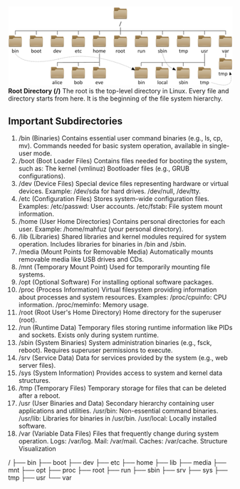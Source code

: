 [![Picture](./Linux_file_hierarchy.png)](./Linux_file_hierarchy.png)
**Root Directory (/)**
The root is the top-level directory in Linux. Every file and directory starts from here. It is the beginning of the file system hierarchy.

## Important Subdirectories
1. /bin (Binaries)
Contains essential user command binaries (e.g., ls, cp, mv).
Commands needed for basic system operation, available in single-user mode.
2. /boot (Boot Loader Files)
Contains files needed for booting the system, such as:
The kernel (vmlinuz)
Bootloader files (e.g., GRUB configurations).
3. /dev (Device Files)
Special device files representing hardware or virtual devices.
Example:
/dev/sda for hard drives.
/dev/null, /dev/tty.
4. /etc (Configuration Files)
Stores system-wide configuration files.
Examples:
/etc/passwd: User accounts.
/etc/fstab: File system mount information.
5. /home (User Home Directories)
Contains personal directories for each user.
Example: /home/mahfuz (your personal directory).
6. /lib (Libraries)
Shared libraries and kernel modules required for system operation.
Includes libraries for binaries in /bin and /sbin.
7. /media (Mount Points for Removable Media)
Automatically mounts removable media like USB drives and CDs.
8. /mnt (Temporary Mount Point)
Used for temporarily mounting file systems.
9. /opt (Optional Software)
For installing optional software packages.
10. /proc (Process Information)
Virtual filesystem providing information about processes and system resources.
Examples:
/proc/cpuinfo: CPU information.
/proc/meminfo: Memory usage.
11. /root (Root User's Home Directory)
Home directory for the superuser (root).
12. /run (Runtime Data)
Temporary files storing runtime information like PIDs and sockets.
Exists only during system runtime.
13. /sbin (System Binaries)
System administration binaries (e.g., fsck, reboot).
Requires superuser permissions to execute.
14. /srv (Service Data)
Data for services provided by the system (e.g., web server files).
15. /sys (System Information)
Provides access to system and kernel data structures.
16. /tmp (Temporary Files)
Temporary storage for files that can be deleted after a reboot.
17. /usr (User Binaries and Data)
Secondary hierarchy containing user applications and utilities.
/usr/bin: Non-essential command binaries.
/usr/lib: Libraries for binaries in /usr/bin.
/usr/local: Locally installed software.
18. /var (Variable Data Files)
Files that frequently change during system operation.
Logs: /var/log.
Mail: /var/mail.
Caches: /var/cache.
Structure Visualization

/
├── bin
├── boot
├── dev
├── etc
├── home
├── lib
├── media
├── mnt
├── opt
├── proc
├── root
├── run
├── sbin
├── srv
├── sys
├── tmp
├── usr
└── var
